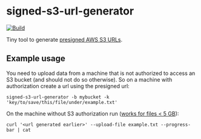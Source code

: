 # signed-s3-url-generator
[![Build](https://github.com/carlduevel/signed-s3-url-generator/actions/workflows/build.yml/badge.svg)](https://github.com/carlduevel/signed-s3-url-generator/actions/workflows/build.yml)

Tiny tool to generate [presigned AWS S3
URLs](https://docs.aws.amazon.com/AmazonS3/latest/userguide/ShareObjectPreSignedURL.html).


## Example usage

You need to upload data from a machine that is not authorized to access an S3
bucket (and should not do so otherwise). So on a machine with authorization create a url using the
presigned url:
```
signed-s3-url-generator -b mybucket -k 'key/to/save/this/file/under/example.txt'
```
On the machine without S3 authorization run ([works for files < 5 GB](https://docs.aws.amazon.com/AmazonS3/latest/userguide/upload-objects.html)):
```
curl '<url generated earlier>' --upload-file example.txt --progress-bar | cat
```


